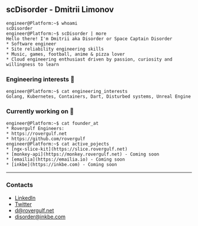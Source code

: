 ## scDisorder - Dmitrii Limonov
```console
engineer@Platform:~$ whoami
scDisorder
engineer@Platform:~$ scDisorder | more
Hello there! I'm Dmitrii aka Disorder or Space Captain Disorder
* Software engineer
* Site reliability engineering skills
* Music, games, football, anime & pizza lover
* Cloud engineering enthusiast driven by passion, curiosity and willingness to learn
```

### Engineering interests  :space_invader:
```console
engineer@Platform:~$ cat engineering_interests
Golang, Kubernetes, Containers, Dart, Disturbed systems, Unreal Engine
```

### Currently working on :rocket:
```console
engineer@Platform:~$ cat founder_at
* Rovergulf Engineers:
* https://rovergulf.net
* https://github.com/rovergulf
engineer@Platform:~$ cat active_pojects
* [ngx-slice-kit](https://slice.rovergulf.net)
* [monkey-api](https://monkey.rovergulf.net) - Coming soon
* [emailia](https://emailia.io) - Coming soon
* [inkbe](https://inkbe.com) - Coming soon
```


---


### Contacts
* [LinkedIn](https://www.linkedin.com/in/dmitriy-limonov-937912102/)
* [Twitter](https://twitter.com/rzkmontser)
* d@rovergulf.net
* disorder@inkbe.com


